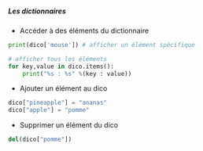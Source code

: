 ##### Les dictionnaires

* Accéder à des éléments du dictionnaire

```python
print(dico['mouse']) # afficher un élément spécifique

# afficher tous les éléments
for key,value in dico.items():
    print("%s : %s" %(key : value))
```

* Ajouter un élément au dico

```python
dico["pineapple"] = "ananas"
dico["apple"] = "pomme"
```
* Supprimer un élément du dico

```python
del(dico["pomme"])
```

